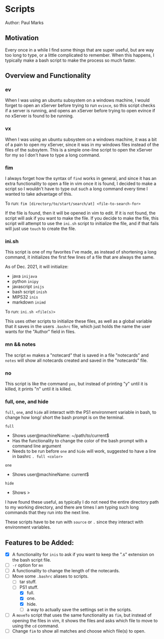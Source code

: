 # Scripts

Author: Paul Marks

## Motivation

Every once in a while I find some things that are super useful, but are way too long to type, or a 
little complicated to remember. When this happens, I typically make a bash script to make the process
so much faster.

## Overview and Functionality

### ev

When I was using an ubuntu subsystem on a windows machine, I would forget to open an xServer before
trying to run `evince`, so this script checks if a server is running, and opens an xServer before trying
to open evince if no xServer is found to be running.

### vx

When I was using an ubuntu subsystem on a windows machine, it was a bit of a pain to open my xServer, 
since it was in my windows files instead of the files of the subsytem. This is a simple one-line script
to open the xServer for my so I don't have to type a long command.

### fim

I always forget how the syntax of `find` works in general, and since it has an extra functionality to
open a file in vim once it is found, I decided to make a script so I wouldn't have to type out such a
long command every time I wanted to take advantage of this.

To run:
`fim [directory/to/start/search/at] <file-to-search-for>`

If the file is found, then it will be opened in vim to edit. If it is not found, the script will ask
if you want to make the file. If you decide to make the file, this script will attempt to use the 
`ini.sh` script to initialize the file, and if that fails will just use `touch` to create the file.

### ini.sh

This script is one of my favorites I've made, as instead of shortening a long command, it initializes
the first few lines of a file that are always the same. 

As of Dec. 2021, it will initialize:

- java `inijava`
- python `inipy`
- javascript `inijs`
- bash script `inish`
- MIPS32 `inis`
- markdown `inimd`

To run:
`ini.sh <file(s)>`

This uses other scripts to initialize these files, as well as a global variable that it saves in the
users `.bashrc` file, which just holds the name the user wants for the "Author" field in files.

### mn && notes

The script `mn` makes a "notecard" that is saved in a file "notecards" and `notes` will show all 
notecards created and saved in the "notecards" file. 

### no

This script is like the command `yes`, but instead of printing "y" until it is killed, it prints "n"
until it is killed.

### full, one, and hide

`full`, `one`, and `hide` all interact with the PS1 environment variable in bash, to change how long/
short the bash prompt is on the terminal.

`full`
- Shows user@machineName: ~/path/to/current$ 
- Has the functionality to change the color of the bash prompt with a command line argument
- Needs to be run before `one` and `hide` will work, suggested to have a line in bashrc `. full <color>`

`one`
- Shows user@machineName: current$

`hide`
- Shows >

I have found these useful, as typically I do not need the entire directory path to my working directory,
and there are times I am typing such long commands that they run into the next line.

These scripts have to be run with `source` or `.` since they interact with environment variables.

## Features to be Added:

- [x] A functionality for `inis` to ask if you want to keep the ".s" extension on the bash script file.
- [ ] `-r` option for `mn`
- [ ] A functionality to change the length of the notecards.
- [ ] Move some `.bashrc` aliases to scripts.
  - [ ] tar stuff.
  - [ ] PS1 stuff.
    - [x] full.
    - [x] one.
    - [x] hide.
    - [ ] a way to actually save the settings set in the scripts.
- [ ] A `moveTo` script that uses the same functionality as `fim`, but instead of opening the files in
vim, it shows the files and asks which file to move to using the `cd` command.
- [ ] Change `fim` to show all matches and choose which file(s) to open.
